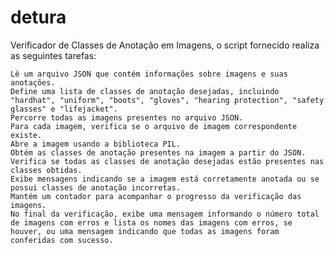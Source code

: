 # detura
Verificador de Classes de Anotação em Imagens, o script fornecido realiza as seguintes tarefas:

    Lê um arquivo JSON que contém informações sobre imagens e suas anotações.
    Define uma lista de classes de anotação desejadas, incluindo "hardhat", "uniform", "boots", "gloves", "hearing protection", "safety glasses" e "lifejacket".
    Percorre todas as imagens presentes no arquivo JSON.
    Para cada imagem, verifica se o arquivo de imagem correspondente existe.
    Abre a imagem usando a biblioteca PIL.
    Obtém as classes de anotação presentes na imagem a partir do JSON.
    Verifica se todas as classes de anotação desejadas estão presentes nas classes obtidas.
    Exibe mensagens indicando se a imagem está corretamente anotada ou se possui classes de anotação incorretas.
    Mantém um contador para acompanhar o progresso da verificação das imagens.
    No final da verificação, exibe uma mensagem informando o número total de imagens com erros e lista os nomes das imagens com erros, se houver, ou uma mensagem indicando que todas as imagens foram conferidas com sucesso.
